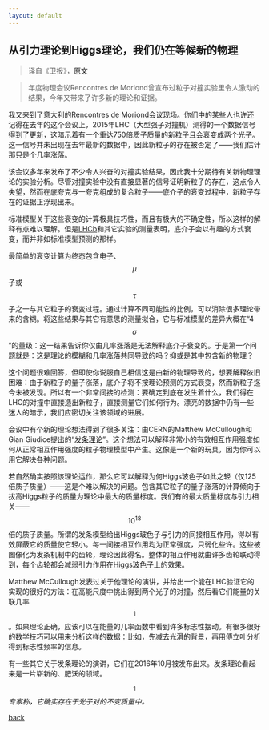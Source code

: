 ```yaml
---
layout: default
---
```

<script src="https://cdn.mathjax.org/mathjax/latest/MathJax.js?config=TeX-AMS-MML_HTMLorMML" type="text/javascript"></script>

## 从引力理论到Higgs理论，我们仍在等候新的物理

>译自《卫报》，[原文][2]

> 年度物理会议Rencontres de Moriond曾宣布过粒子对撞实验里令人激动的结果，今年又带来了许多新的理论和证据。

我又来到了意大利的Rencontres de Moriond会议现场。你们中的某些人也许还记得在去年的这个会议上，2015年LHC（大型强子对撞机）测得的一个数据信号得到了[更新][3]，这暗示着有一个重达750倍质子质量的新粒子且会衰变成两个光子。这一信号并未出现在去年最新的数据中，因此新粒子的存在被否定了——我们估计那只是个几率涨落。

该会议多年来发布了不少令人兴奋的对撞实验结果，因此我十分期待有关新物理理论的实验分析。尽管对撞实验中没有直接显著的信号证明新粒子的存在，这点令人失望，然而在底夸克与一夸克组成的复合粒子——底介子的衰变过程中，新粒子存在的证据正浮现出来。

标准模型关于这些衰变的计算极具技巧性，而且有极大的不确定性，所以这样的解释有点难以理解。但是[LHCb][4]和其它实验的测量表明，底介子会以有趣的方式衰变，而并非如标准模型预测的那样。

最简单的衰变计算为终态包含电子、$$\mu$$子或$$\tau$$子之一与其它粒子的衰变过程。通过计算不同可能性的比例，可以消除很多理论带来的含糊。将这些结果与其它有意思的测量拟合，它与标准模型的差异大概在“4$$\sigma$$”的量级：这一结果告诉你仅由几率涨落是无法解释底介子衰变的。于是第一个问题就是：这是理论的模糊和几率涨落共同导致的吗？抑或是其中包含新的物理？

这个问题很难回答，但即使你说服自己相信这是由新的物理导致的，想要解释依旧困难：由于新粒子的量子涨落，底介子将不按理论预测的方式衰变，然而新粒子迄今未被发现。所以有一个非常间接的检测：要确定到底在发生着什么，我们得在LHC的对撞中直接造出新粒子，直接测量它们如何行为。漂亮的数据中仍有一些迷人的暗示，我们应密切关注该领域的进展。

会议中有个新的理论想法得到了很多关注：由CERN的Matthew McCullough和Gian Giudice提出的“[发条理论][5]”。这个想法可以解释非常小的有效相互作用强度如何从正常相互作用强度的粒子物理模型中产生。这像是一个新的玩具，因为你可以用它解决各种问题。

若自然确实按照该理论运作，那么它可以解释为何Higgs玻色子如此之轻（仅125倍质子质量）——这是个难以解决的问题。包含其它粒子的量子涨落的计算倾向于拔高Higgs粒子的质量为理论中最大的质量标度。我们有的最大质量标度与引力相关——$$10^{18}$$倍的质子质量。所谓的发条模型给出Higgs玻色子与引力的间接相互作用，得以有效屏蔽它的质量使它轻小。每一间接相互作用均为正常强度，只弱化些许。这些被图像化为发条机制中的齿轮，理论因此得名。整体的相互作用就由许多齿轮联动得到，每个齿轮都会减弱引力作用在[Higgs玻色子][6]上的效果。

Matthew McCullough发表过关于他理论的演讲，并给出一个能在LHC验证它的实现的很好的方法：在高能尺度中挑出得到两个光子的对撞，然后看它们能量的关联几率$$^1$$。如果理论正确，应该可以在能量的几率函数中看到许多标志性摆动。有很多很好的数学技巧可以用来分析这样的数据：比如，先减去光滑的背景，再用傅立叶分析得到标志性频率的信息。

有一些其它关于发条理论的演讲，它们在2016年10月被发布出来。发条理论看起来是一片崭新的、肥沃的领域。

$$^1$$ *专家称，它确实存在于光子对的不变质量中。*

[back][1]

[1]:	./
[2]:  https://www.theguardian.com/science/life-and-physics/2017/mar/24/from-gravity-to-the-higgs-were-still-waiting-for-new-physics
[3]:  https://www.theguardian.com/science/life-and-physics/2016/mar/17/an-update-on-a-possible-new-particle-from-cerns-large-hadron-collider
[4]:  http://lhcb-public.web.cern.ch/lhcb-public/
[5]:  https://arxiv.org/abs/1610.07962
[6]:  https://www.theguardian.com/science/higgs-boson
